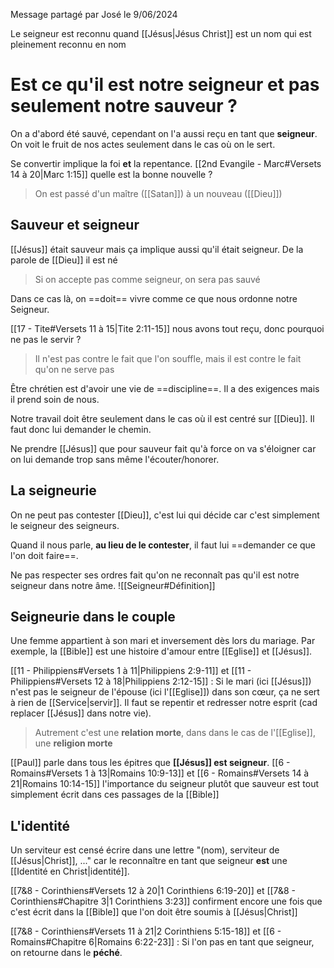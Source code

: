 Message partagé par José le 9/06/2024

Le seigneur est reconnu quand [[Jésus|Jésus Christ]] est un nom qui est pleinement reconnu en nom
# Est ce qu'il est notre seigneur et pas seulement notre sauveur ?
On a d'abord été sauvé, cependant on l'a aussi reçu en tant que **seigneur**. On voit le fruit de nos actes seulement dans le cas où on le sert.

Se convertir implique la foi **et** la repentance.
[[2nd Evangile - Marc#Versets 14 à 20|Marc 1:15]] quelle est la bonne nouvelle ?
> On est passé d'un maître ([[Satan]]) à un nouveau ([[Dieu]])

## Sauveur et seigneur
[[Jésus]] était sauveur mais ça implique aussi qu'il était seigneur. De la parole de [[Dieu]] il est né
> Si on accepte pas comme seigneur, on sera pas sauvé

Dans ce cas là, on ==doit== vivre comme ce que nous ordonne notre Seigneur.

[[17 - Tite#Versets 11 à 15|Tite 2:11-15]] nous avons tout reçu, donc pourquoi ne pas le servir ?
> Il n'est pas contre le fait que l'on souffle, mais il est contre le fait qu'on ne serve pas

Être chrétien est d'avoir une vie de ==discipline==. Il a des exigences mais il prend soin de nous.

Notre travail doit être seulement dans le cas où il est centré sur [[Dieu]]. Il faut donc lui demander le chemin.

Ne prendre [[Jésus]] que pour sauveur fait qu'à force on va s'éloigner car on lui demande trop sans même l'écouter/honorer.
## La seigneurie
On ne peut pas contester [[Dieu]], c'est lui qui décide car c'est simplement le seigneur des seigneurs.

Quand il nous parle, **au lieu de le contester**, il faut lui ==demander ce que l'on doit faire==.

Ne pas respecter ses ordres fait qu'on ne reconnaît pas qu'il est notre seigneur dans notre âme.
![[Seigneur#Définition]]

## Seigneurie dans le couple
Une femme appartient à son mari et inversement dès lors du mariage.
Par exemple, la [[Bible]] est une histoire d'amour entre [[Eglise]] et [[Jésus]].

[[11 - Philippiens#Versets 1 à 11|Philippiens 2:9-11]] et [[11 - Philippiens#Versets 12 à 18|Philippiens 2:12-15]] : Si le mari (ici [[Jésus]]) n'est pas le seigneur de l'épouse (ici l'[[Eglise]]) dans son cœur, ça ne sert à rien de [[Service|servir]]. Il faut se repentir et redresser notre esprit (cad replacer [[Jésus]] dans notre vie).
> Autrement c'est une **relation morte**, dans dans le cas de l'[[Eglise]], une **religion morte**

[[Paul]] parle dans tous les épitres que **[[Jésus]] est seigneur**.
[[6 - Romains#Versets 1 à 13|Romains 10:9-13]] et [[6 - Romains#Versets 14 à 21|Romains 10:14-15]] l'importance du seigneur plutôt que sauveur est tout simplement écrit dans ces passages de la [[Bible]]
## L'identité
Un serviteur est censé écrire dans une lettre "(nom), serviteur de [[Jésus|Christ]], ..." car le reconnaître en tant que seigneur **est** une [[Identité en Christ|identité]].

[[7&8 - Corinthiens#Versets 12 à 20|1 Corinthiens 6:19-20]] et  [[7&8 - Corinthiens#Chapitre 3|1 Corinthiens 3:23]] confirment encore une fois que c'est écrit dans la [[Bible]] que l'on doit être soumis à [[Jésus|Christ]]

[[7&8 - Corinthiens#Versets 11 à 21|2 Corinthiens 5:15-18]] et [[6 - Romains#Chapitre 6|Romains 6:22-23]] : Si l'on pas en tant que seigneur, on retourne dans le **péché**.